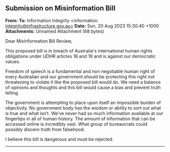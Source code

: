 ## Submission on Misinformation Bill

**From:**
**To:** Information Integrity <information. [integrity@infrastructure.gov.au>](mailto:information._integrity@infrastructure.gov.au)
**Date:** Sun, 20 Aug 2023 15:30:40 +1000
**Attachments:** Unnamed Attachment (68 bytes)

Dear Misinformation Bill Review,

This proposed bill is in breach of Australia's international human rights obligations under UDHR articles 18 and 19 and
is against our democratic values.

Freedom of speech is a fundamental and non negotiable human right of every Australian and our government should
be protecting this right not threatening to violate it like the proposed bill would do.
We need a balance of opinions and thoughts and this bill would cause a bias and prevent truth telling.

The government is attempting to place upon itself an impossible burden of objectivity. No government body has the
wisdom or ability to sort out what is true and what isn’t. We’ve never had so much information available at our
fingertips in all of human history. The amount of information that can be accessed online is incredibly vast. What
group of bureaucrats could possibly discern truth from falsehood.

I believe this bill is dangerous and must be rejected.


-----


